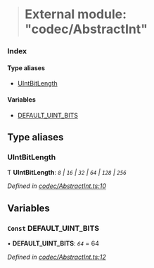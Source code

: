 > # External module: "codec/AbstractInt"

### Index

#### Type aliases

* [UIntBitLength](_codec_abstractint_.md#uintbitlength)

#### Variables

* [DEFAULT_UINT_BITS](_codec_abstractint_.md#const-default_uint_bits)

## Type aliases

###  UIntBitLength

Ƭ **UIntBitLength**: *`8` | `16` | `32` | `64` | `128` | `256`*

*Defined in [codec/AbstractInt.ts:10](https://github.com/polkadot-js/api/blob/6c9fe76/packages/types/src/codec/AbstractInt.ts#L10)*

## Variables

### `Const` DEFAULT_UINT_BITS

• **DEFAULT_UINT_BITS**: *`64`* = 64

*Defined in [codec/AbstractInt.ts:12](https://github.com/polkadot-js/api/blob/6c9fe76/packages/types/src/codec/AbstractInt.ts#L12)*